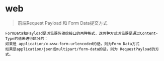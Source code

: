 # web



>前端Request Payload 和 Form Data提交方式

```apl
FormData和Payload是浏览器传输给接口的两种格式，这两种方式浏览器是通过Content-Type的值来进行区分的：
如果是 application/x-www-form-urlencoded的话，则为Form Data方式
如果是application/json或multipart/form-data的话，则为 RequestPayload的方式。
```

